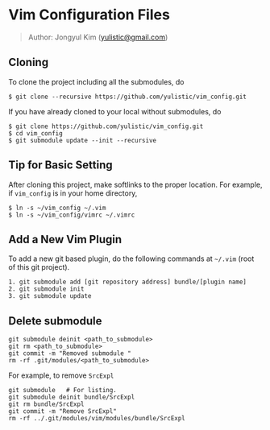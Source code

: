 # Vim Configuration Files
> Author: Jongyul Kim (yulistic@gmail.com)

## Cloning
To clone the project including all the submodules, do
```
$ git clone --recursive https://github.com/yulistic/vim_config.git
```
If you have already cloned to your local without submodules, do
```
$ git clone https://github.com/yulistic/vim_config.git
$ cd vim_config
$ git submodule update --init --recursive
```


## Tip for Basic Setting
After cloning this project, make softlinks to the proper location.
For example, if `vim_config` is in your home directory,

    $ ln -s ~/vim_config ~/.vim
    $ ln -s ~/vim_config/vimrc ~/.vimrc

## Add a New Vim Plugin
To add a new git based plugin, do the following commands at `~/.vim` (root of this git project).

    1. git submodule add [git repository address] bundle/[plugin name]
    2. git submodule init
    3. git submodule update

## Delete submodule
```
git submodule deinit <path_to_submodule>
git rm <path_to_submodule>
git commit -m "Removed submodule "
rm -rf .git/modules/<path_to_submodule>
```

For example, to remove `SrcExpl`
```
git submodule   # For listing.
git submodule deinit bundle/SrcExpl
git rm bundle/SrcExpl
git commit -m "Remove SrcExpl"
rm -rf ../.git/modules/vim/modules/bundle/SrcExpl
```
